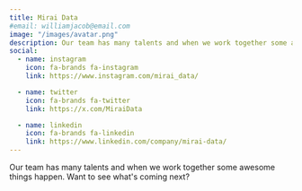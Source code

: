 ```yaml
---
title: Mirai Data
#email: williamjacob@email.com
image: "/images/avatar.png"
description: Our team has many talents and when we work together some awesome things happen. Want to see what's coming next?
social:
  - name: instagram
    icon: fa-brands fa-instagram
    link: https://www.instagram.com/mirai_data/

  - name: twitter
    icon: fa-brands fa-twitter
    link: https://x.com/MiraiData

  - name: linkedin
    icon: fa-brands fa-linkedin
    link: https://www.linkedin.com/company/mirai-data/
---
```


Our team has many talents and when we work together some awesome things happen. Want to see what's coming next?
